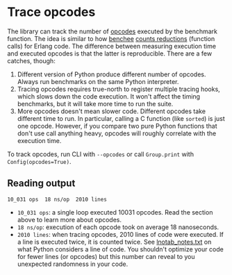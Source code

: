 # Trace opcodes

The library can track the number of [opcodes](https://docs.python.org/3/library/dis.html) executed by the benchmark function. The idea is similar to how [benchee](https://github.com/bencheeorg/benchee) [counts reductions](https://github.com/bencheeorg/benchee#measuring-reductions) (function calls) for Erlang code. The difference between measuring execution time and executed opcodes is that the latter is reproducible. There are a few catches, though:

1. Different version of Python produce different number of opcodes. Always run benchmarks on the same Python interpreter.
1. Tracing opcodes requires true-north to register multiple tracing hooks, which slows down the code execution. It won't affect the timing benchmarks, but it will take more time to run the suite.
1. More opcodes doesn't mean slower code. Different opcodes take different time to run. In particular, calling a C function (like `sorted`) is just one opcode. However, if you compare two pure Python functions that don't use call anything heavy, opcodes will roughly correlate with the execution time.

To track opcodes, run CLI with `--opcodes` or call `Group.print` with `Config(opcodes=True)`.

## Reading output

```text
10_031 ops  18 ns/op  2010 lines
```

+ `10_031 ops`: a single loop executed 10031 opcodes. Read the section above to learn more about opcodes.
+ `18 ns/op`: execution of each opcode took on average 18 nanoseconds.
+ `2010 lines`: when tracing opcodes, 2010 lines of code were executed. If a line is executed twice, it is counted twice. See [lnotab_notes.txt](https://github.com/python/cpython/blob/main/Objects/lnotab_notes.txt) on what Python considers a line of code. You shouldn't optimize your code for fewer lines (or opcodes) but this number can reveal to you unexpected randomness in your code.

